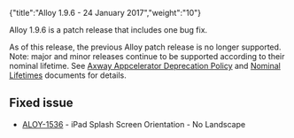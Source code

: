 {"title":"Alloy 1.9.6 - 24 January 2017","weight":"10"}

Alloy 1.9.6 is a patch release that includes one bug fix.

As of this release, the previous Alloy patch release is no longer supported. Note: major and minor releases continue to be supported according to their nominal lifetime. See [Axway Appcelerator Deprecation Policy](/docs/appc/AMPLIFY_Appcelerator_Services_Overview/Axway_Appcelerator_Deprecation_Policy/) and [Nominal Lifetimes](/docs/appc/AMPLIFY_Appcelerator_Services_Overview/Axway_Appcelerator_Product_Lifecycle/#NominalLifetimes) documents for details.

## Fixed issue

* [ALOY-1536](https://jira.appcelerator.org/browse/ALOY-1536) - iPad Splash Screen Orientation - No Landscape
